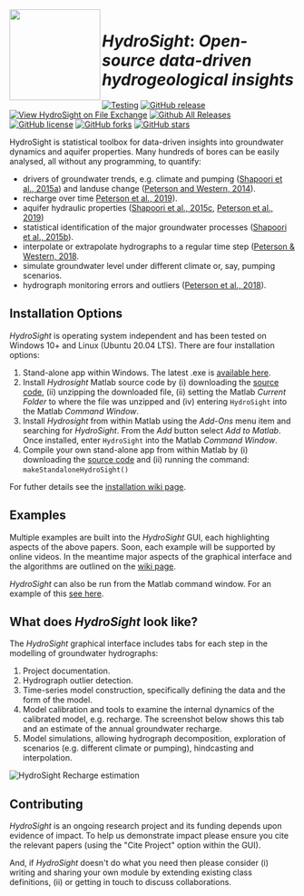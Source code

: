 <img align="left" width="160" height="160" src="https://github.com/peterson-tim-j/HydroSight/blob/master/GUI/icons/icon_webpage.png">  

# _HydroSight_: _Open-source data-driven hydrogeological insights_
 
[![Testing](https://github.com/peterson-tim-j/HydroSight/actions/workflows/testHydroSight.yml/badge.svg)](https://github.com/peterson-tim-j/HydroSight/actions/workflows/testHydroSight.yml) [![GitHub release](https://img.shields.io/github/release/peterson-tim-j/HydroSight)](https://github.com/peterson-tim-j/HydroSight/releases/) [![View HydroSight on File Exchange](https://www.mathworks.com/matlabcentral/images/matlab-file-exchange.svg)](https://au.mathworks.com/matlabcentral/fileexchange/48546-hydrosight) [![Github All Releases](https://img.shields.io/github/downloads/peterson-tim-j/HydroSight/total.svg?style=flat)]()   [![GitHub license](https://img.shields.io/github/license/peterson-tim-j/HydroSight)](https://github.com/peterson-tim-j/HydroSight/blob/master/LICENSE) [![GitHub forks](https://img.shields.io/github/forks/peterson-tim-j/HydroSight)](https://github.com/peterson-tim-j/HydroSight/network) [![GitHub stars](https://img.shields.io/github/stars/peterson-tim-j/HydroSight)](https://github.com/peterson-tim-j/HydroSight/stargazers)

HydroSight is statistical toolbox for data-driven insights into groundwater dynamics and aquifer properties. Many hundreds of bores can be easily analysed, all without any programming, to quantify:

* drivers of groundwater trends, e.g. climate and pumping ([Shapoori et al., 2015a](https://github.com/peterson-tim-j/HydroSight/blob/master/documentation/html/papers/Shapoori_2015A.pdf)) and landuse change ([Peterson and Western, 2014](https://doi.org/10.1029/2017WR021838)).
* recharge over time [Peterson et al., 2019](https://doi.org/10.1111/gwat.12946)).
* aquifer hydraulic properties ([Shapoori et al., 2015c](https://github.com/peterson-tim-j/HydroSight/blob/master/documentation/html/papers/Shapoori_2015C.pdf), [Peterson et al., 2019](https://doi.org/10.1111/gwat.12946))
* statistical identification of the major groundwater processes ([Shapoori et al., 2015b](https://github.com/peterson-tim-j/HydroSight/blob/master/documentation/html/papers/Shapoori_2015B.pdf)).
* interpolate or extrapolate hydrographs to a regular time step ([Peterson & Western, 2018](https://doi.org/10.1029/2017WR021838).
* simulate groundwater level under different climate or, say, pumping scenarios.
* hydrograph monitoring errors and outliers ([Peterson et al., 2018](https://doi.org/10.1007/s10040-017-1660-7)).

## Installation Options

_HydroSight_ is operating system independent and has been tested on Windows 10+ and Linux (Ubuntu 20.04 LTS). There are four installation options:
1. Stand-alone app within Windows. The latest .exe is [available here](https://github.com/peterson-tim-j/HydroSight/releases).
1. Install _Hydrosight_ Matlab source code by (i) downloading the [source code](https://github.com/peterson-tim-j/HydroSight/releases), (ii) unzipping the downloaded file, (ii) setting the Matlab _Current Folder_ to where the file was unzipped and (iv) entering ``HydroSight`` into the Matlab _Command Window_.
1. Install _Hydrosight_ from within Matlab using the _Add-Ons_ menu item and searching for _HydroSight_. From the _Add_ button select _Add to Matlab_. Once installed, enter ``HydroSight`` into the Matlab _Command Window_. 
1. Compile your own stand-alone app from within Matlab by (i) downloading the [source code](https://github.com/peterson-tim-j/HydroSight/releases) and (ii) running the command: ``makeStandaloneHydroSight()``

For futher details see the [installation wiki page](https://github.com/peterson-tim-j/HydroSight/wiki).

## Examples
Multiple examples are built into the _HydroSight_ GUI, each highlighting aspects of the above papers. Soon, each example will be supported by online videos. In the meantime major aspects of the graphical interface and the algorithms are outlined on the [wiki page](https://github.com/peterson-tim-j/HydroSight/wiki).

_HydroSight_ can also be run from the Matlab command window. For an example of this [see here](https://github.com/peterson-tim-j/HydroSight/blob/master/algorithms/models/TransferNoise/Example_model/example_TFN_model.m).

## What does _HydroSight_ look like?

The _HydroSight_ graphical interface includes tabs for each step in the modelling of groundwater hydrographs:
1. Project documentation.
2. Hydrograph outlier detection.
1. Time-series model construction, specifically defining the data and the form of the model.
1. Model calibration and tools to examine the internal dynamics of the calibrated model, e.g. recharge. The screenshot below shows this tab and an estimate of the annual groundwater recharge.  
1. Model simulations, allowing hydrograph decomposition, exploration of scenarios (e.g. different climate or pumping), hindcasting and interpolation.

![_HydroSight_ Recharge estimation](https://user-images.githubusercontent.com/8623994/190363849-d6e8f457-7891-4213-8ace-71076e69e4f6.png)

## Contributing

_HydroSight_ is an ongoing research project and its funding depends upon evidence of impact. To help us demonstrate impact please ensure you cite the relevant papers (using the "Cite Project" option within the GUI). 

And, if _HydroSight_ doesn't do what you need then please consider (i) writing and sharing your own module by extending existing class definitions, (ii) or getting in touch to discuss collaborations.